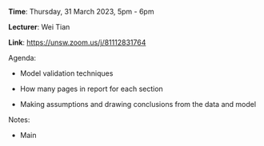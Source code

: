 **Time**: Thursday, 31 March 2023, 5pm - 6pm

**Lecturer**: Wei Tian

**Link**: https://unsw.zoom.us/j/81112831764

Agenda:

-   Model validation techniques

-   How many pages in report for each section

-   Making assumptions and drawing conclusions from the data and model

Notes:

-   Main
